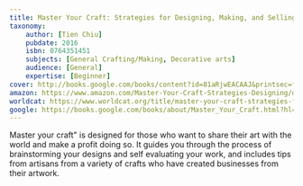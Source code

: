 ```yaml
---
title: Master Your Craft: Strategies for Designing, Making, and Selling Artisan Work
taxonomy:
	author: [Tien Chiu]
	pubdate: 2016
	isbn: 0764351451
	subjects: [General Crafting/Making, Decorative arts]
	audience: [General]
	expertise: [Beginner]
cover: http://books.google.com/books/content?id=81aRjwEACAAJ&printsec=frontcover&img=1&zoom=1&source=gbs_api
amazon: https://www.amazon.com/Master-Your-Craft-Strategies-Designing/dp/0764351451/ref=sr_1_1?keywords=Master+your+craft+%3A+strategies+for+designing%2C+making%2C+and+selling+artisan+work&qid=1569856741&s=gateway&sr=8-1
worldcat: https://www.worldcat.org/title/master-your-craft-strategies-for-designing-making-and-selling-artisan-work/oclc/958280165&referer=brief_results
google: https://books.google.com/books/about/Master_Your_Craft.html?hl=&id=81aRjwEACAAJ
---
```

Master your craft" is designed for those who want to share their art with the world and make a profit doing so.  It guides you through the process of brainstorming your designs and self evaluating your work, and includes tips from artisans from a variety of crafts who have created businesses from their artwork.
